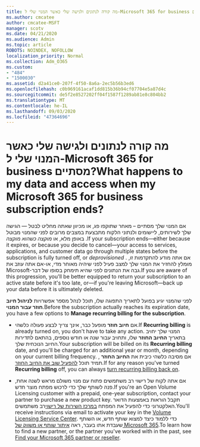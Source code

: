 ```yaml
---
title: מה קורה לנתונים ולגישה שלי כאשר המנוי שלי ל-Microsoft 365 for business מסתיים?
ms.author: cmcatee
author: cmcatee-MSFT
manager: scotv
ms.date: 04/21/2020
ms.audience: Admin
ms.topic: article
ROBOTS: NOINDEX, NOFOLLOW
localization_priority: Normal
ms.collection: Adm_O365
ms.custom:
- "484"
- "1500030"
ms.assetid: d2a41ce0-207f-4f50-8a6a-2ec5b56b3ed6
ms.openlocfilehash: c0b969161acaf1dd815b36b94cf07704e5a87d4c
ms.sourcegitcommit: de5f2e8527202ff04f1587f1289ab81e8c804bb2
ms.translationtype: MT
ms.contentlocale: he-IL
ms.lasthandoff: 09/03/2020
ms.locfileid: "47364696"
---
```

# <a name="what-happens-to-my-data-and-access-when-my-microsoft-365-for-business-subscription-ends"></a><span data-ttu-id="b7477-102">מה קורה לנתונים ולגישה שלי כאשר המנוי שלי ל-Microsoft 365 for business מסתיים?</span><span class="sxs-lookup"><span data-stu-id="b7477-102">What happens to my data and access when my Microsoft 365 for business subscription ends?</span></span>

<span data-ttu-id="b7477-103">אם המנוי שלך מסתיים – מאחר שתוקפו פג, או מכיוון שאתה מחליט לבטל — הגישה שלך לשירותים, ליישומים ולנתוני הלקוח מתבצעת במצבים מרובים לפני שהמנוי מבוטל באופן מלא, או  *מוקצה כשהוא מוקצה*  .</span><span class="sxs-lookup"><span data-stu-id="b7477-103">If your subscription ends—either because it expires, or because you decide to cancel—your access to services, applications, and customer data go through multiple states before the subscription is fully turned off, or  *deprovisioned*  .</span></span> <span data-ttu-id="b7477-104">אם אתה מודע להתקדמות זו, מומלץ להחזיר את המנוי שלך למצב פעיל לפני שיהיה מאוחר מדי, או-אם אתה עוזב את Microsoft-גבה את הנתונים לפני שהיא תימחק בסופו של דבר.</span><span class="sxs-lookup"><span data-stu-id="b7477-104">If you are aware of this progression, you'll be better equipped to return your subscription to an active state before it's too late, or—if you're leaving Microsoft—back up your data before it is ultimately deleted.</span></span>
  
<span data-ttu-id="b7477-105">לפני שהמנוי יגיע בפועל לתאריך התפוגה שלו, תוכל לנהל מספר אפשרויות **לניהול חיוב חוזר עבור המנוי**.</span><span class="sxs-lookup"><span data-stu-id="b7477-105">Before the subscription actually reaches its expiration date, you have a few options to **Manage recurring billing for the subscription**.</span></span>
  
- <span data-ttu-id="b7477-106">אם **חיוב חוזר** מופעל כבר, אינך צריך לבצע פעולה כלשהי.</span><span class="sxs-lookup"><span data-stu-id="b7477-106">If **Recurring billing** is already turned on, you don't have to take any action.</span></span> <span data-ttu-id="b7477-107">המנוי שלך יחויב בתאריך **החיוב החוזר** שלו, ותחויב עבור שנה או חודש נוספים, בהתאם לתדירות החיוב הנוכחית שלך.</span><span class="sxs-lookup"><span data-stu-id="b7477-107">Your subscription will be billed on its **Recurring billing** date, and you'll be charged for an additional year or month, depending on your current billing frequency.</span></span> <span data-ttu-id="b7477-108">אם מסיבה כלשהי כיבית את **החיוב החוזר** , תמיד תוכל [להפעיל שוב את החיוב החוזר](https://docs.microsoft.com/microsoft-365/commerce/subscriptions/renew-your-subscription#turn-recurring-billing-off-or-on).</span><span class="sxs-lookup"><span data-stu-id="b7477-108">If for any reason you've turned **Recurring billing** off, you can always [turn recurring billing back on](https://docs.microsoft.com/microsoft-365/commerce/subscriptions/renew-your-subscription#turn-recurring-billing-off-or-on).</span></span>

- <span data-ttu-id="b7477-109">אם אתה לקוח של רישוי רב משתמשים פתוח עם מנוי משולם מראש לשנה אחת, פנה לשותף שלך כדי לרכוש מפתח מוצר חדש.</span><span class="sxs-lookup"><span data-stu-id="b7477-109">If you're an Open Volume Licensing customer with a prepaid, one-year subscription, contact your partner to purchase a new product key.</span></span> <span data-ttu-id="b7477-110">תקבל הוראות באמצעות הדואר האלקטרוני כדי להפעיל את המפתח [במרכז השירות של רישוי](https://go.microsoft.com/fwlink/p/?LinkID=282016)רב משתמשים.</span><span class="sxs-lookup"><span data-stu-id="b7477-110">You'll receive instructions via email to activate your key in the [Volume Licensing Service Center](https://go.microsoft.com/fwlink/p/?LinkID=282016).</span></span> <span data-ttu-id="b7477-111">כדי ללמוד כיצד למצוא שותף חדש, או השותף שעבדת אתו בעבר, ראה [איתור שותף או משווק של Microsoft 365](https://docs.microsoft.com/microsoft-365/admin/manage/find-your-partner-or-reseller).</span><span class="sxs-lookup"><span data-stu-id="b7477-111">To learn how to find a new partner, or the partner you've worked with in the past, see [Find your Microsoft 365 partner or reseller](https://docs.microsoft.com/microsoft-365/admin/manage/find-your-partner-or-reseller).</span></span>